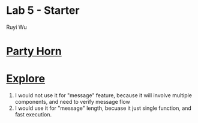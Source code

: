 # Lab 5 - Starter

Ruyi Wu
# [Party Horn](./expose.html)
# [Explore](./explore.html)
1. I would not use it for "message" feature, because it will involve multiple components, and need to verify message flow
2. I would use it for "message" length, becuase it just single function, and fast execution.
